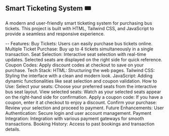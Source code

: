 ## Smart Ticketing System 🎟️
A modern and user-friendly smart ticketing system for purchasing bus tickets. This project is built with HTML, Tailwind CSS, and JavaScript to provide a seamless and responsive experience.

-- Features:
Buy Tickets: Users can easily purchase bus tickets online.
Multiple Ticket Purchase: Buy up to 4 tickets simultaneously in a single transaction.
Seat Selection: Interactive seat selection with real-time updates. Selected seats are displayed on the right side for quick reference.
Coupon Codes: Apply discount codes at checkout to save on your purchase.
Tech Stack:
HTML: Structuring the web pages.
Tailwind CSS: Styling the interface with a clean and modern look.
JavaScript: Adding dynamic functionalities like seat selection and coupon validation.
How to Use:
Select your seats: Choose your preferred seats from the interactive bus seat layout.
View selected seats: Watch as your selected seats appear on the right-hand side for confirmation.
Apply a coupon code: If you have a coupon, enter it at checkout to enjoy a discount.
Confirm your purchase: Review your selection and proceed to payment.
Future Enhancements:
User Authentication: Secure login and user account management.
Payment Integration: Integration with various payment gateways for smooth transactions.
Booking History: Access to past bookings and transaction details.
